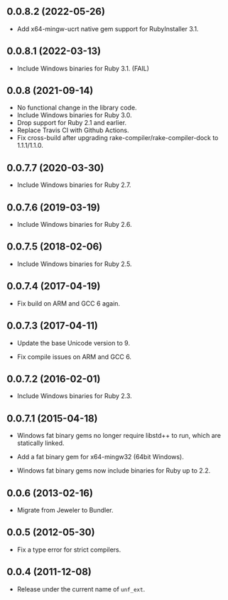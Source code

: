 ## 0.0.8.2 (2022-05-26)

- Add x64-mingw-ucrt native gem support for RubyInstaller 3.1.

## 0.0.8.1 (2022-03-13)

- Include Windows binaries for Ruby 3.1. (FAIL)

## 0.0.8 (2021-09-14)

- No functional change in the library code.
- Include Windows binaries for Ruby 3.0.
- Drop support for Ruby 2.1 and earlier.
- Replace Travis CI with Github Actions.
- Fix cross-build after upgrading rake-compiler/rake-compiler-dock to 1.1.1/1.1.0.

## 0.0.7.7 (2020-03-30)

- Include Windows binaries for Ruby 2.7.

## 0.0.7.6 (2019-03-19)

- Include Windows binaries for Ruby 2.6.

## 0.0.7.5 (2018-02-06)

- Include Windows binaries for Ruby 2.5.

## 0.0.7.4 (2017-04-19)

- Fix build on ARM and GCC 6 again.

## 0.0.7.3 (2017-04-11)

- Update the base Unicode version to 9.

- Fix compile issues on ARM and GCC 6.

## 0.0.7.2 (2016-02-01)

- Include Windows binaries for Ruby 2.3.

## 0.0.7.1 (2015-04-18)

- Windows fat binary gems no longer require libstd++ to
  run, which are statically linked.

- Add a fat binary gem for x64-mingw32 (64bit Windows).

- Windows fat binary gems now include binaries for Ruby up to 2.2.

## 0.0.6 (2013-02-16)

- Migrate from Jeweler to Bundler.

## 0.0.5 (2012-05-30)

- Fix a type error for strict compilers.

## 0.0.4 (2011-12-08)

- Release under the current name of `unf_ext`.
